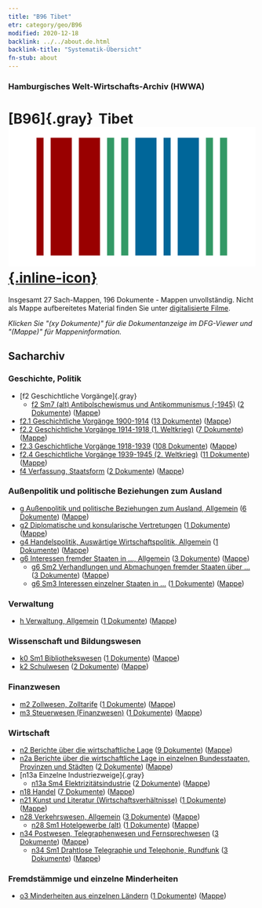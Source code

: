 ```yaml
---
title: "B96 Tibet"
etr: category/geo/B96
modified: 2020-12-18
backlink: ../../about.de.html
backlink-title: "Systematik-Übersicht"
fn-stub: about
---
```


### Hamburgisches Welt-Wirtschafts-Archiv (HWWA)
# [B96]{.gray}&#8201; Tibet&#160; [![Wikidata item](/images/Wikidata-logo.svg){.inline-icon}](http://www.wikidata.org/entity/Q17252)




Insgesamt 27 Sach-Mappen, 196 Dokumente - Mappen unvollständig.
Nicht als Mappe aufbereitetes Material finden Sie unter [digitalisierte Filme](/film/h1_sh).

_Klicken Sie "(xy Dokumente)" für die Dokumentanzeige im DFG-Viewer und "(Mappe)" für Mappeninformation._

## Sacharchiv




### Geschichte, Politik

- [f2 Geschichtliche Vorgänge]{.gray}
  - [f2 Sm7 (alt) Antibolschewismus und Antikommunismus (-1945)](../../../subject/about.de.html#f2_Sm7_(alt)) (<a href="https://dfg-viewer.de/show/?tx_dlf[id]=https://pm20.zbw.eu/mets/sh/1412xx/141259/1442xx/144293/public.mets.de.xml" target="_blank">2 Dokumente</a>) ([Mappe](http://purl.org/pressemappe20/folder/sh/141259,144293))
- [f2.1 Geschichtliche Vorgänge 1900-1914](../../../subject/about.de.html#f2.1) (<a href="https://dfg-viewer.de/show/?tx_dlf[id]=https://pm20.zbw.eu/mets/sh/1412xx/141259/1813xx/181392/public.mets.de.xml" target="_blank">13 Dokumente</a>) ([Mappe](http://purl.org/pressemappe20/folder/sh/141259,181392))
- [f2.2 Geschichtliche Vorgänge 1914-1918 (1. Weltkrieg)](../../../subject/about.de.html#f2.2) (<a href="https://dfg-viewer.de/show/?tx_dlf[id]=https://pm20.zbw.eu/mets/sh/1412xx/141259/1813xx/181360/public.mets.de.xml" target="_blank">7 Dokumente</a>) ([Mappe](http://purl.org/pressemappe20/folder/sh/141259,181360))
- [f2.3 Geschichtliche Vorgänge 1918-1939](../../../subject/about.de.html#f2.3) (<a href="https://dfg-viewer.de/show/?tx_dlf[id]=https://pm20.zbw.eu/mets/sh/1412xx/141259/1813xx/181391/public.mets.de.xml" target="_blank">108 Dokumente</a>) ([Mappe](http://purl.org/pressemappe20/folder/sh/141259,181391))
- [f2.4 Geschichtliche Vorgänge 1939-1945 (2. Weltkrieg)](../../../subject/about.de.html#f2.4) (<a href="https://dfg-viewer.de/show/?tx_dlf[id]=https://pm20.zbw.eu/mets/sh/1412xx/141259/1813xx/181361/public.mets.de.xml" target="_blank">11 Dokumente</a>) ([Mappe](http://purl.org/pressemappe20/folder/sh/141259,181361))
- [f4 Verfassung, Staatsform](../../../subject/about.de.html#f4) (<a href="https://dfg-viewer.de/show/?tx_dlf[id]=https://pm20.zbw.eu/mets/sh/1412xx/141259/1443xx/144355/public.mets.de.xml" target="_blank">2 Dokumente</a>) ([Mappe](http://purl.org/pressemappe20/folder/sh/141259,144355))

### Außenpolitik und politische Beziehungen zum Ausland

- [g Außenpolitik und politische Beziehungen zum Ausland, Allgemein](../../../subject/about.de.html#g) (<a href="https://dfg-viewer.de/show/?tx_dlf[id]=https://pm20.zbw.eu/mets/sh/1412xx/141259/1444xx/144451/public.mets.de.xml" target="_blank">6 Dokumente</a>) ([Mappe](http://purl.org/pressemappe20/folder/sh/141259,144451))
- [g2 Diplomatische und konsularische Vertretungen](../../../subject/about.de.html#g2) (<a href="https://dfg-viewer.de/show/?tx_dlf[id]=https://pm20.zbw.eu/mets/sh/1412xx/141259/1444xx/144461/public.mets.de.xml" target="_blank">1 Dokumente</a>) ([Mappe](http://purl.org/pressemappe20/folder/sh/141259,144461))
- [g4 Handelspolitik, Auswärtige Wirtschaftspolitik, Allgemein](../../../subject/about.de.html#g4) (<a href="https://dfg-viewer.de/show/?tx_dlf[id]=https://pm20.zbw.eu/mets/sh/1412xx/141259/1444xx/144470/public.mets.de.xml" target="_blank">1 Dokumente</a>) ([Mappe](http://purl.org/pressemappe20/folder/sh/141259,144470))
- [g6 Interessen fremder Staaten in ..., Allgemein](../../../subject/about.de.html#g6) (<a href="https://dfg-viewer.de/show/?tx_dlf[id]=https://pm20.zbw.eu/mets/sh/1412xx/141259/1445xx/144565/public.mets.de.xml" target="_blank">3 Dokumente</a>) ([Mappe](http://purl.org/pressemappe20/folder/sh/141259,144565))
  - [g6 Sm2 Verhandlungen und Abmachungen fremder Staaten über ...](../../../subject/about.de.html#g6_Sm2) (<a href="https://dfg-viewer.de/show/?tx_dlf[id]=https://pm20.zbw.eu/mets/sh/1412xx/141259/1445xx/144567/public.mets.de.xml" target="_blank">3 Dokumente</a>) ([Mappe](http://purl.org/pressemappe20/folder/sh/141259,144567))
  - [g6 Sm3 Interessen einzelner Staaten in ...](../../../subject/about.de.html#g6_Sm3) (<a href="https://dfg-viewer.de/show/?tx_dlf[id]=https://pm20.zbw.eu/mets/sh/1412xx/141259/1445xx/144568/public.mets.de.xml" target="_blank">1 Dokumente</a>) ([Mappe](http://purl.org/pressemappe20/folder/sh/141259,144568))

### Verwaltung

- [h Verwaltung, Allgemein](../../../subject/about.de.html#h) (<a href="https://dfg-viewer.de/show/?tx_dlf[id]=https://pm20.zbw.eu/mets/sh/1412xx/141259/1446xx/144659/public.mets.de.xml" target="_blank">1 Dokumente</a>) ([Mappe](http://purl.org/pressemappe20/folder/sh/141259,144659))

### Wissenschaft und Bildungswesen

  - [k0 Sm1 Bibliothekswesen](../../../subject/about.de.html#k0_Sm1) (<a href="https://dfg-viewer.de/show/?tx_dlf[id]=https://pm20.zbw.eu/mets/sh/1412xx/141259/1447xx/144752/public.mets.de.xml" target="_blank">1 Dokumente</a>) ([Mappe](http://purl.org/pressemappe20/folder/sh/141259,144752))
- [k2 Schulwesen](../../../subject/about.de.html#k2) (<a href="https://dfg-viewer.de/show/?tx_dlf[id]=https://pm20.zbw.eu/mets/sh/1412xx/141259/1447xx/144739/public.mets.de.xml" target="_blank">2 Dokumente</a>) ([Mappe](http://purl.org/pressemappe20/folder/sh/141259,144739))

### Finanzwesen

- [m2 Zollwesen, Zolltarife](../../../subject/about.de.html#m2) (<a href="https://dfg-viewer.de/show/?tx_dlf[id]=https://pm20.zbw.eu/mets/sh/1412xx/141259/1448xx/144850/public.mets.de.xml" target="_blank">1 Dokumente</a>) ([Mappe](http://purl.org/pressemappe20/folder/sh/141259,144850))
- [m3 Steuerwesen (Finanzwesen)](../../../subject/about.de.html#m3) (<a href="https://dfg-viewer.de/show/?tx_dlf[id]=https://pm20.zbw.eu/mets/sh/1412xx/141259/1448xx/144868/public.mets.de.xml" target="_blank">1 Dokumente</a>) ([Mappe](http://purl.org/pressemappe20/folder/sh/141259,144868))

### Wirtschaft

- [n2 Berichte über die wirtschaftliche Lage](../../../subject/about.de.html#n2) (<a href="https://dfg-viewer.de/show/?tx_dlf[id]=https://pm20.zbw.eu/mets/sh/1412xx/141259/1449xx/144972/public.mets.de.xml" target="_blank">9 Dokumente</a>) ([Mappe](http://purl.org/pressemappe20/folder/sh/141259,144972))
- [n2a Berichte über die wirtschaftliche Lage in einzelnen Bundesstaaten, Provinzen und Städten](../../../subject/about.de.html#n2a) (<a href="https://dfg-viewer.de/show/?tx_dlf[id]=https://pm20.zbw.eu/mets/sh/1412xx/141259/1450xx/145026/public.mets.de.xml" target="_blank">2 Dokumente</a>) ([Mappe](http://purl.org/pressemappe20/folder/sh/141259,145026))
- [n13a Einzelne Industriezweige]{.gray}
  - [n13a Sm4 Elektrizitätsindustrie](../../../subject/about.de.html#n13a_Sm4) (<a href="https://dfg-viewer.de/show/?tx_dlf[id]=https://pm20.zbw.eu/mets/sh/1412xx/141259/1451xx/145120/public.mets.de.xml" target="_blank">2 Dokumente</a>) ([Mappe](http://purl.org/pressemappe20/folder/sh/141259,145120))
- [n18 Handel](../../../subject/about.de.html#n18) (<a href="https://dfg-viewer.de/show/?tx_dlf[id]=https://pm20.zbw.eu/mets/sh/1412xx/141259/1452xx/145262/public.mets.de.xml" target="_blank">7 Dokumente</a>) ([Mappe](http://purl.org/pressemappe20/folder/sh/141259,145262))
- [n21 Kunst und Literatur (Wirtschaftsverhältnisse)](../../../subject/about.de.html#n21) (<a href="https://dfg-viewer.de/show/?tx_dlf[id]=https://pm20.zbw.eu/mets/sh/1412xx/141259/1452xx/145296/public.mets.de.xml" target="_blank">1 Dokumente</a>) ([Mappe](http://purl.org/pressemappe20/folder/sh/141259,145296))
- [n28 Verkehrswesen, Allgemein](../../../subject/about.de.html#n28) (<a href="https://dfg-viewer.de/show/?tx_dlf[id]=https://pm20.zbw.eu/mets/sh/1412xx/141259/1455xx/145509/public.mets.de.xml" target="_blank">3 Dokumente</a>) ([Mappe](http://purl.org/pressemappe20/folder/sh/141259,145509))
  - [n28 Sm1 Hotelgewerbe (alt)](../../../subject/about.de.html#n28_Sm1) (<a href="https://dfg-viewer.de/show/?tx_dlf[id]=https://pm20.zbw.eu/mets/sh/1412xx/141259/1455xx/145510/public.mets.de.xml" target="_blank">1 Dokumente</a>) ([Mappe](http://purl.org/pressemappe20/folder/sh/141259,145510))
- [n34 Postwesen, Telegraphenwesen und Fernsprechwesen](../../../subject/about.de.html#n34) (<a href="https://dfg-viewer.de/show/?tx_dlf[id]=https://pm20.zbw.eu/mets/sh/1412xx/141259/1456xx/145662/public.mets.de.xml" target="_blank">3 Dokumente</a>) ([Mappe](http://purl.org/pressemappe20/folder/sh/141259,145662))
  - [n34 Sm1 Drahtlose Telegraphie und Telephonie, Rundfunk](../../../subject/about.de.html#n34_Sm1) (<a href="https://dfg-viewer.de/show/?tx_dlf[id]=https://pm20.zbw.eu/mets/sh/1412xx/141259/1456xx/145663/public.mets.de.xml" target="_blank">3 Dokumente</a>) ([Mappe](http://purl.org/pressemappe20/folder/sh/141259,145663))

### Fremdstämmige und einzelne Minderheiten

- [o3 Minderheiten aus einzelnen Ländern](../../../subject/about.de.html#o3) (<a href="https://dfg-viewer.de/show/?tx_dlf[id]=https://pm20.zbw.eu/mets/sh/1412xx/141259/1822xx/182220/public.mets.de.xml" target="_blank">1 Dokumente</a>) ([Mappe](http://purl.org/pressemappe20/folder/sh/141259,182220))


